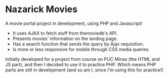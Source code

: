 # Nazarick Movies
A movie portal project in development, using PHP and Javascript!

- It uses AJAX to fetch stuff from themoviedb's API.
- Presents movies' information on the landing page.
- Has a search function that sends the query by Ajax requisition.
- Is more or less responsive for mobile through CSS media queries.
  
Initially developed for a project from course on PUC Minas (the HTML and JS part), and then I decided to use it to practice PHP.
Which means PHP parts are still in development (and so am I, since I'm using this for practice!)
